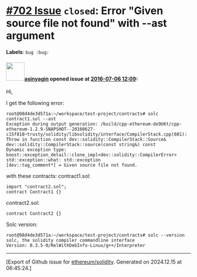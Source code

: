 # [\#702 Issue](https://github.com/ethereum/solidity/issues/702) `closed`: Error "Given source file not found" with --ast argument
**Labels**: `bug :bug:`


#### <img src="https://avatars.githubusercontent.com/u/700837?v=4" width="50">[asinyagin](https://github.com/asinyagin) opened issue at [2016-07-06 12:09](https://github.com/ethereum/solidity/issues/702):

Hi,

I get the following error:

```
root@98d4de3d571a:~/workspace/test-project/contracts# solc contract1.sol --ast
Exception during output generation: /build/cpp-ethereum-do9U6t/cpp-ethereum-1.2.9-SNAPSHOT--20160627-c15f818~trusty/solidity/libsolidity/interface/CompilerStack.cpp(601): Throw in function const dev::solidity::CompilerStack::Source& dev::solidity::CompilerStack::source(const string&) const
Dynamic exception type: boost::exception_detail::clone_impl<dev::solidity::CompilerError>
std::exception::what: std::exception
[dev::tag_comment*] = Given source file not found.
```

with these contracts:
contract1.sol:

```
import "contract2.sol";
contract Contract1 {}
```

contract2.sol:

```
contract Contract2 {}
```

Solc version:

```
root@98d4de3d571a:~/workspace/test-project/contracts# solc --version
solc, the solidity compiler commandline interface
Version: 0.3.5-0/RelWithDebInfo-Linux/g++/Interpreter
```





-------------------------------------------------------------------------------



[Export of Github issue for [ethereum/solidity](https://github.com/ethereum/solidity). Generated on 2024.12.15 at 06:45:24.]

